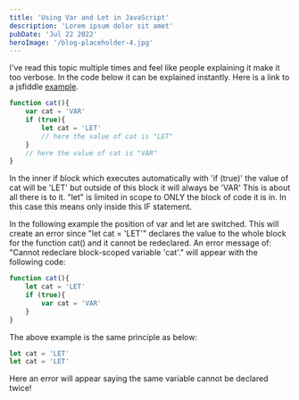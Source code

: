 ```yaml
---
title: 'Using Var and Let in JavaScript'
description: 'Lorem ipsum dolor sit amet'
pubDate: 'Jul 22 2022'
heroImage: '/blog-placeholder-4.jpg'
---
```


I've read this topic multiple times and feel like people explaining it make it too verbose.
In the code below it can be explained instantly. Here is a link to a jsfiddle 
<a href='https://jsfiddle.net/j19fdqxp/'>example</a>.
```javascript
function cat(){
    var cat = 'VAR'
    if (true){
        let cat = 'LET'
        // here the value of cat is "LET"
    }
    // here the value of cat is "VAR"
}
```
In the inner if block which executes automatically with 'if (true)' the value of cat will be 'LET' but outside of this block it will always be 'VAR'
This is about all there is to it. "let" is limited in scope to ONLY the block of code it is in. In this case this means only inside this IF statement.

In the following example the position of var and let are switched. This will create an error since "let cat = 'LET'" declares the value to the whole
block for the function cat() and it cannot be redeclared. An error message of: "Cannot redeclare block-scoped variable 'cat'." will appear with the following code:

```javascript
function cat(){
    let cat = 'LET'
    if (true){
        var cat = 'VAR'        
    }    
}
```

The above example is the same principle as below:

```javascript
let cat = 'LET'
let cat = 'LET'
```
Here an error will appear saying the same variable cannot be declared twice!